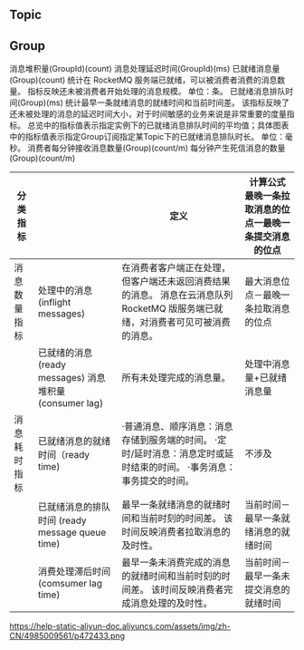 
## Topic



## Group
消息堆积量(GroupId)(count)
消息处理延迟时间(GroupId)(ms)
已就绪消息量(Group)(count)
    统计在 RocketMQ 服务端已就绪，可以被消费者消费的消息数量。
    指标反映还未被消费者开始处理的消息规模。
    单位：条。
已就绪消息排队时间(Group)(ms)
    统计最早一条就绪消息的就绪时间和当前时间差。
    该指标反映了还未被处理的消息的延迟时间大小，对于时间敏感的业务来说是非常重要的度量指标。
    总览中的指标值表示指定实例下的已就绪消息排队时间的平均值；具体图表中的指标值表示指定Group订阅指定某Topic下的已就绪消息排队时长。
    单位：毫秒。
消费者每分钟接收消息数量(Group)(count/m)
每分钟产生死信消息的数量(Group)(count/m)








| 分类 指标 |  | 定义 | 计算公式 最晚一条拉取消息的位点一最晚一条提交消息的位点 |
| --- | --- | --- | --- |
| 消息数量指标 | 处理中的消息 (inflight messages) | 在消费者客户端正在处理，但客户端还未返回消费结果的消息。 消息在云消息队列 RocketMQ 版服务端已就绪，对消费者可见可被消费的消息。 | 最大消息位点－最晚一条拉取消息的位点 |
|  | 已就绪的消息(ready messages) 消息堆积量 (consumer lag) | 所有未处理完成的消息量。 | 处理中消息量+已就绪消息量 |
| 消息耗时指标 | 已就绪消息的就绪时间（ready time) | ·普通消息、顺序消息：消息存储到服务端的时间。 ·定时/延时消息：消息定时或延时结束的时间。 ·事务消息：事务提交的时间。 | 不涉及 |
|  | 已就绪消息的排队时间 (ready message queue time) | 最早一条就绪消息的就绪时间和当前时刻的时间差。 该时间反映消费者拉取消息的及时性。 | 当前时间－最早一条就绪消息的就绪时间 |
|  | 消费处理滞后时间 (comsumer lag time) | 最早一条未消费完成的消息的就绪时间和当前时刻的时间差。 该时间反映消费者完成消息处理的及时性。 | 当前时间－最早一条未提交消息的就绪时间 |




https://help-static-aliyun-doc.aliyuncs.com/assets/img/zh-CN/4985009561/p472433.png

